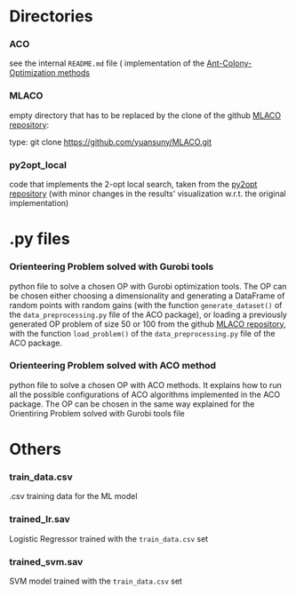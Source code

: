 # Directories


### ACO
see the internal `README.md` file ( implementation of the 
[Ant-Colony-Optimization methods](https://github.com/ICGonnella/Ant-Colony-Optimization/tree/master/ACO)

### MLACO
empty directory that has to be replaced by the clone of
the github [ MLACO repository](https://github.com/yuansuny/MLACO):

type: git clone https://github.com/yuansuny/MLACO.git

### py2opt_local
code that implements the 2-opt local search, taken from
the [py2opt repository](https://github.com/pdrm83/py2opt) (with minor changes in the results' 
visualization w.r.t. the original implementation)

# .py files

### Orienteering Problem solved with Gurobi tools
python file to solve a chosen OP with Gurobi
optimization tools.
The OP can be chosen either choosing a dimensionality
and generating a DataFrame of random points with random
gains (with the function `generate_dataset()` of the 
`data_preprocessing.py` file of the ACO package), or loading
a previously generated OP problem of size 50 or 100 from
the github 
[MLACO repository](https://github.com/yuansuny/MLACO/tree/main/Datasets), 
with the function `load_problem()`
of the `data_preprocessing.py` file of the ACO package.

### Orienteering Problem solved with ACO method
python file to solve a chosen OP with ACO methods.
It explains how to run all the possible configurations of ACO
algorithms implemented in the ACO package.
The OP can be chosen in the same way explained for the
Orientiring Problem solved with Gurobi tools file

# Others

### train_data.csv
.csv training data for the ML model 

### trained_lr.sav
Logistic Regressor trained with the `train_data.csv` set

### trained_svm.sav
SVM model trained with the `train_data.csv` set

